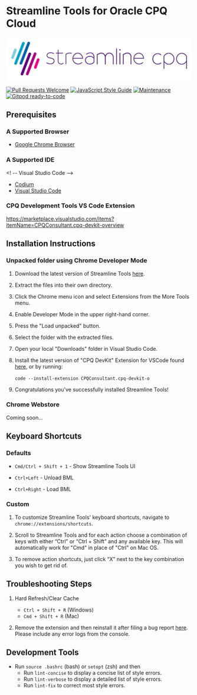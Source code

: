 # Streamline Tools for Oracle CPQ Cloud

![Streamline Tools](SLCPQ_LOGO_SITE.png)

[![Pull Requests Welcome](https://img.shields.io/badge/PRs-welcome-brightgreen.svg?style=flat)](https://github.com/loganbek/streamlineTools/pulls)
[![JavaScript Style Guide](https://img.shields.io/badge/code_style-standard-brightgreen.svg)](https://standardjs.com)
[![Maintenance](https://img.shields.io/badge/Maintained%3F-yes-green.svg)](https://github.com/loganbek/streamlineTools/graphs/commit-activity)
[![Gitpod ready-to-code](https://img.shields.io/badge/Gitpod-ready--to--code-908a85?logo=gitpod)](https://gitpod.io/#https://github.com/loganbek/streamline-tools)

## Prerequisites

### A Supported Browser
<!-- One of the following Browsers -->
<!-- Add Chrome -->
- [Google Chrome Browser](https://www.google.com/chrome/)
<!-- Add FireFox -->
<!-- - [FireFox Browser](https://www.mozilla.org/en-US/firefox/new/) -->
<!-- Add Safari -->
<!-- - [Safari Browser](https://www.apple.com/safari/) -->
<!-- Add Orion -->
<!-- - Orion Browser](https://www.orionjs.io/) -->
### A Supported IDE
<! -- Visual Studio Code -->
- [Codium](https://vscodium.com/)
- [Visual Studio Code](https://code.visualstudio.com/Download)

### CPQ Development Tools VS Code Extension
https://marketplace.visualstudio.com/items?itemName=CPQConsultant.cpq-devkit-overview

## Installation Instructions

### Unpacked folder using Chrome Developer Mode

1. Download the latest version of Streamline Tools [here](https://github.com/loganbek/streamlineTools/releases).

2. Extract the files into their own directory.

   <!-- 3) Navigate to `chrome://extensions/` in your browser's address bar. -->

3. Click the Chrome menu icon and select Extensions from the More Tools menu.

4. Enable Developer Mode in the upper right-hand corner.

5. Press the "Load unpacked" button.

6. Select the folder with the extracted files.

7. Open your local "Downloads" folder in Visual Studio Code.

   <!-- `code -a ~/Downloads/bigmachines` -->

8. Install the latest version of "CPQ DevKit" Extension for VSCode found [here](https://marketplace.visualstudio.com/items?itemName=CPQConsultant.cpq-devkit-o), or by running:

   `code --install-extension CPQConsultant.cpq-devkit-o`

9. Congratulations you've successfully installed Streamline Tools!

<!-- 9) Enable the Native File System API via [chrome://flags#native-file-system-api](chrome://flags#native-file-system-api) flag. TODO: may be able to remove this -->

<!-- ### Windows Installation -->

<!-- - Ensure you have downloaded and installed git [here](https://git-scm.com/download/win) -->

### Chrome Webstore

Coming soon...

<!-- - You can add the latest version of Streamline Tools [here](placeholder). -->

<!-- ## Tips, Tricks, & Shortcuts -->

## Keyboard Shortcuts

### Defaults

<!-- (TBD) -->

- `Cmd/Ctrl + Shift + 1` - Show Streamline Tools UI

- `Ctrl+Left` - Unload BML
- `Ctrl+Right` - Load BML

### Custom

1. To customize Streamline Tools' keyboard shortcuts, navigate to `chrome://extensions/shortcuts`.

2. Scroll to Streamline Tools and for each action choose a combination of keys with either “Ctrl” or “Ctrl + Shift” and any available key. This will automatically work for "Cmd" in place of "Ctrl" on Mac OS.

3. To remove action shortcuts, just click “X” next to the key combination you wish to get rid of.

## Troubleshooting Steps

1. Hard Refresh/Clear Cache

   - `Ctrl + Shift + R` (Windows)
   - `Cmd + Shift + R` (Mac)

2. Remove the extension and then reinstall it after filing a bug report [here](https://github.com/loganbek/streamlineTools/issues/new?assignees=loganbek&labels=&template=bug_report.md&title=). Please include any error logs from the console.

## Development Tools

- Run `source .bashrc` (bash) or `setopt` (zsh) and then
  - Run `lint-concise` to display a concise list of style errors.
  - Run `lint-verbose` to display a detailed list of style errors.
  - Run `lint-fix` to correct most style errors.

<!-- switched to alias in .bashrc -->
<!-- - Run `npx standard | npx standard-summary | npx snazzy` to display a concise list of style errors.

- Run `npx standard --verbose | npx snazzy` to display a detailed list of style errors.

- Run `npx standard --fix` to correct most style errors. -->

<!-- maybe add to npm test script in package.json so we run on `npm test` instead. Also look into pre-commit hook https://standardjs.com/#is-there-a-git-pre-commit-hook -->

<!-- `npx standard | standard-summary` - https://www.npmjs.com/package/standard-summary -->

<!-- ## Known & Reported Issues

<!-- 
ANCHOR - Used to indicate a section in your file
TODO - An item that is awaiting completion
FIXME - An item that requires a bugfix
STUB - Used for generated default snippets
NOTE - An important note for a specific code section
REVIEW - An item that requires additional review
SECTION - Used to define a region (See 'Hierarchical anchors')
LINK - Used to link to a file that can be opened within the editor (See 'Link Anchors') 
-->
